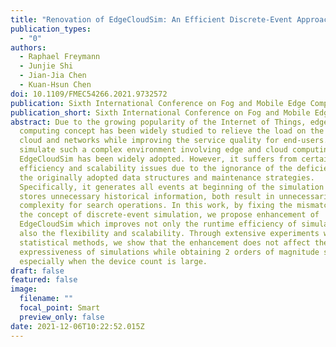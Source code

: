 ```yaml
---
title: "Renovation of EdgeCloudSim: An Efficient Discrete-Event Approach"
publication_types:
  - "0"
authors:
  - Raphael Freymann
  - Junjie Shi
  - Jian-Jia Chen
  - Kuan-Hsun Chen
doi: 10.1109/FMEC54266.2021.9732572
publication: Sixth International Conference on Fog and Mobile Edge Computing (FMEC)
publication_short: Sixth International Conference on Fog and Mobile Edge Computing (FMEC)
abstract: Due to the growing popularity of the Internet of Things, edge
  computing concept has been widely studied to relieve the load on the original
  cloud and networks while improving the service quality for end-users. To
  simulate such a complex environment involving edge and cloud computing,
  EdgeCloudSim has been widely adopted. However, it suffers from certain
  efficiency and scalability issues due to the ignorance of the deficiency in
  the originally adopted data structures and maintenance strategies.
  Specifically, it generates all events at beginning of the simulation and
  stores unnecessary historical information, both result in unnecessarily high
  complexity for search operations. In this work, by fixing the mismatches on
  the concept of discrete-event simulation, we propose enhancement of
  EdgeCloudSim which improves not only the runtime efficiency of simulation, but
  also the flexibility and scalability. Through extensive experiments with
  statistical methods, we show that the enhancement does not affect the
  expressiveness of simulations while obtaining 2 orders of magnitude speedup,
  especially when the device count is large.
draft: false
featured: false
image:
  filename: ""
  focal_point: Smart
  preview_only: false
date: 2021-12-06T10:22:52.015Z
---
```

